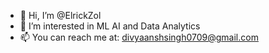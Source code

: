 - 👋 Hi, I’m @ElrickZol
- 👀 I’m interested in ML AI and Data Analytics
- 📫 You can reach me at: divyaanshsingh0709@gmail.com
<!---
ElrickZol/ElrickZol is a ✨ special ✨ repository because its `README.md` (this file) appears on your GitHub profile.
You can click the Preview link to take a look at your changes.
--->
